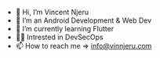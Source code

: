 - 👋 Hi, I’m Vincent Njeru
- 👀 I’m an Android Development & Web Dev
- 🌱 I’m currently learning Flutter
- 🐱‍👤 Intrested in DevSecOps
- 📫 How to reach me => info@vinnjeru.com

<!---
vinnAnony/vinnAnony is a ✨ special ✨ repository because its `README.md` (this file) appears on your GitHub profile.
You can click the Preview link to take a look at your changes.
--->
